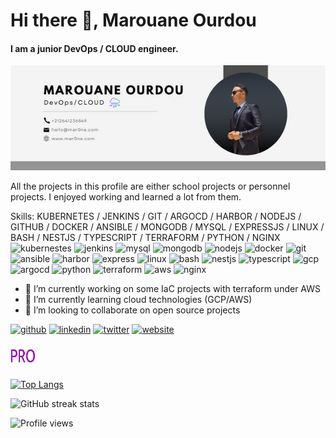 # Hi there 👋, Marouane Ourdou
#### I am a junior DevOps / CLOUD engineer.
![I am junior DevOps/CLOUD engineer.](./banner_mrri.png)

All the projects in this profile are either school projects or personnel projects. I enjoyed working and learned a lot from them.

Skills: KUBERNETES / JENKINS / GIT / ARGOCD / HARBOR / NODEJS / GITHUB / DOCKER / ANSIBLE / MONGODB / MYSQL / EXPRESSJS / LINUX / BASH / NESTJS / TYPESCRIPT / TERRAFORM / PYTHON / NGINX <br>
<img src='https://kubernetes.io/images/favicon.png' alt='kubernestes' height='40'>
<img src='https://upload.wikimedia.org/wikipedia/commons/thumb/e/e9/Jenkins_logo.svg/1200px-Jenkins_logo.svg.png' alt='jenkins' height='40'>
<img src='https://styles.redditmedia.com/t5_2qm6k/styles/communityIcon_dhjr6guc03x51.png' alt='mysql' height='40'>
<img src='https://1000logos.net/wp-content/uploads/2020/08/MongoDB-Emblem.jpg' alt='mongodb' height='40'>
<img src='https://the-guild.dev/blog-assets/nodejs-esm/nodejs_logo.png' alt='nodejs' height='40'>
<img src='https://developers.redhat.com/sites/default/files/styles/article_feature/public/blog/2014/05/homepage-docker-logo.png?itok=zx0e-vcP' alt='docker' height='40'>
<img src='https://avatars.githubusercontent.com/u/18133?s=200&v=4' alt='git' height='40'>
<img src='https://avatars.githubusercontent.com/u/1507452?s=200&v=4' alt='ansible' height='40'>
<img src='https://goharbor.io/img/logos/harbor-icon-color.png' alt='harbor' height='40'>
<img src='https://w7.pngwing.com/pngs/925/447/png-transparent-express-js-node-js-javascript-mongodb-node-js-text-trademark-logo.png' alt='express' height='40'>
<img src='https://upload.wikimedia.org/wikipedia/commons/thumb/3/35/Tux.svg/1200px-Tux.svg.png' alt='linux' height='40'>
<img src='https://upload.wikimedia.org/wikipedia/commons/thumb/4/4b/Bash_Logo_Colored.svg/1200px-Bash_Logo_Colored.svg.png' alt='bash' height='40'>
<img src='https://docs.nestjs.com/assets/logo-small.svg' alt='nestjs' height='40'>
<img src='https://upload.wikimedia.org/wikipedia/commons/thumb/4/4c/Typescript_logo_2020.svg/1200px-Typescript_logo_2020.svg.png' alt='typescript' height='40'>
<img src='https://cloud.google.com/_static/cloud/images/social-icon-google-cloud-1200-630.png' alt='gcp' height='40'>
<img src='https://coralogix.com/wp-content/uploads/2021/06/Argo-CD-Version-Tags-1000X1000.png' alt='argocd' height='40'>
<img src='https://upload.wikimedia.org/wikipedia/commons/thumb/c/c3/Python-logo-notext.svg/800px-Python-logo-notext.svg.png' alt='python' height='40'>
<img src='https://encrypted-tbn0.gstatic.com/images?q=tbn:ANd9GcRlns9WRA0y94VkaVYgkR7R0AC50NSG3aoRh_KD3EUwJBKKWrmk4YXUOJXCV0dYn_GS5TI&usqp=CAU' alt='terraform' height='40'>
<img src='https://datacom.com/content/dam/logos/partner-client-logos/AWS_Logo_White.png' alt='aws' height='40'>
<img src='https://pbs.twimg.com/profile_images/1293252199653371904/NUBlg7jw_400x400.jpg' alt='nginx' height='40'>



- 🔭 I’m currently working on some IaC projects with terraform under AWS
- 🌱 I’m currently learning cloud technologies (GCP/AWS) 
- 👯 I’m looking to collaborate on open source projects 


[<img src='https://cdn.jsdelivr.net/npm/simple-icons@3.0.1/icons/github.svg' alt='github' height='40'>](https://github.com/marOne-mrri)  [<img src='https://cdn.jsdelivr.net/npm/simple-icons@3.0.1/icons/linkedin.svg' alt='linkedin' height='40'>](https://www.linkedin.com/in/marouane-ourdou/)  [<img src='https://cdn.jsdelivr.net/npm/simple-icons@3.0.1/icons/twitter.svg' alt='twitter' height='40'>](https://twitter.com/__mar0ne__)  [<img src='https://cdn.jsdelivr.net/npm/simple-icons@3.0.1/icons/icloud.svg' alt='website' height='40'>](http://mar0ne.com)  

<a href='https://github.com/pricing'><img src='https://raw.githubusercontent.com/acervenky/animated-github-badges/master/assets/pro.gif' width='40' height='40'></a> 

[![Top Langs](https://github-readme-stats.vercel.app/api/top-langs/?username=mar-0ne)](https://github.com/anuraghazra/github-readme-stats)

![GitHub streak stats](https://github-readme-streak-stats.herokuapp.com/?user=mar-0ne)  

![Profile views](https://gpvc.arturio.dev/mar-0ne)  
